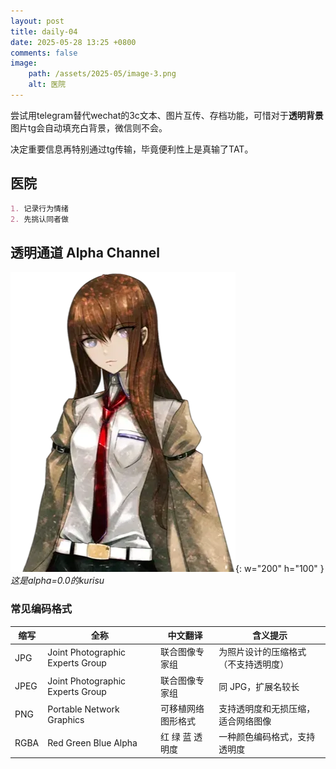 ```yaml
---
layout: post
title: daily-04
date: 2025-05-28 13:25 +0800
comments: false
image: 
    path: /assets/2025-05/image-3.png   
    alt: 医院
---
```


尝试用telegram替代wechat的3c文本、图片互传、存档功能，可惜对于**透明背景**图片tg会自动填充白背景，微信则不会。

决定重要信息再特别通过tg传输，毕竟便利性上是真输了TAT。

## 医院

```md
1. 记录行为情绪
2. 先挑认同者做
```

## 透明通道 Alpha Channel

![alt text](../assets/2025-05/2ba6522b76e662d57e220374b5d10db.png){: w="200" h="100" }_这是alpha=0.0的kurisu_

### 常见编码格式

| 缩写 | 全称                             | 中文翻译           | 含义提示                             |
| ---- | -------------------------------- | ------------------ | ------------------------------------ |
| JPG  | Joint Photographic Experts Group | 联合图像专家组     | 为照片设计的压缩格式（不支持透明度） |
| JPEG | Joint Photographic Experts Group | 联合图像专家组     | 同 JPG，扩展名较长                   |
| PNG  | Portable Network Graphics        | 可移植网络图形格式 | 支持透明度和无损压缩，适合网络图像   |
| RGBA | Red Green Blue Alpha             | 红 绿 蓝 透明度    | 一种颜色编码格式，支持透明度         |

